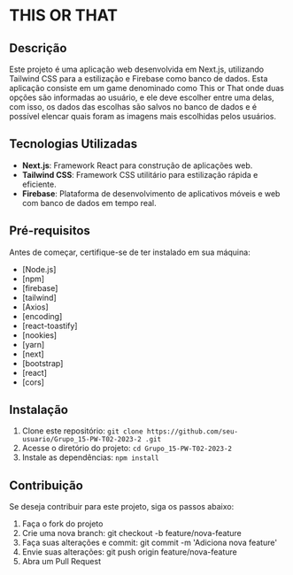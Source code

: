 # THIS OR THAT

## Descrição

Este projeto é uma aplicação web desenvolvida em Next.js, utilizando Tailwind CSS para a estilização e Firebase como banco de dados. Esta aplicação consiste em um game denominado como This or That onde duas opções são informadas ao usuário, e ele deve escolher entre uma delas, com isso, os dados das escolhas são salvos no banco de dados e é possível elencar quais foram as imagens mais escolhidas pelos usuários.

## Tecnologias Utilizadas

- **Next.js**: Framework React para construção de aplicações web.
- **Tailwind CSS**: Framework CSS utilitário para estilização rápida e eficiente.
- **Firebase**: Plataforma de desenvolvimento de aplicativos móveis e web com banco de dados em tempo real.

## Pré-requisitos

Antes de começar, certifique-se de ter instalado em sua máquina:

- [Node.js]
- [npm]
- [firebase]
- [tailwind]
- [Axios]
- [encoding]
- [react-toastify]
- [nookies]
- [yarn]
- [next]
- [bootstrap]
- [react]
- [cors]
  
## Instalação

1. Clone este repositório: `git clone https://github.com/seu-usuario/Grupo_15-PW-T02-2023-2
.git`
2. Acesse o diretório do projeto: `cd Grupo_15-PW-T02-2023-2`
3. Instale as dependências: `npm install`

## Contribuição
Se deseja contribuir para este projeto, siga os passos abaixo:

1. Faça o fork do projeto
2. Crie uma nova branch: git checkout -b feature/nova-feature
3. Faça suas alterações e commit: git commit -m 'Adiciona nova feature'
4. Envie suas alterações: git push origin feature/nova-feature
5. Abra um Pull Request
